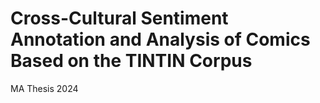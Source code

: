 # Cross-Cultural Sentiment Annotation and Analysis of Comics Based on the TINTIN Corpus
MA Thesis 2024
